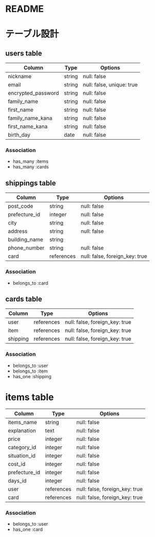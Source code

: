 # README

# テーブル設計

## users table

| Column             | Type   | Options                   |
| ------------------ | ------ | ------------------------- |
| nickname           | string | null: false               |
| email              | string | null: false, unique: true |
| encrypted_password | string | null: false               |
| family_name        | string | null: false               |
| first_name         | string | null: false               |
| family_name_kana   | string | null: false               |
| first_name_kana    | string | null: false               |
| birth_day          | date   | null: false               |

### Association

* has_many :items
* has_many :cards

## shippings table

| Column        | Type       | Options                        |
| ------------- | ---------- | ------------------------------ |
| post_code     | string     | null: false                    |
| prefecture_id | integer    | null: false                    |
| city          | string     | null: false                    |
| address       | string     | null: false                    |
| building_name | string     |                                |
| phone_number  | string     | null: false                    |
| card          | references | null: false, foreign_key: true |

### Association

- belongs_to :card

## cards table

| Column    | Type       | Options                        |
| --------- | ---------- | ------------------------------ |
| user      | references | null: false, foreign_key: true |
| item      | references | null: false, foreign_key: true |
| shipping  | references | null: false, foreign_key: true |

### Association

- belongs_to :user
- belongs_to :item
- has_one :shipping

# items table

| Column        |  Type       | Options                        |
| ------------- | ---------- | ------------------------------ |
| items_name    | string     | null: false                    |
| explanation   | text       | null: false                    |
| price         | integer    | null: false                    |
| category_id   | integer    | null: false                    |
| situation_id  | integer    | null: false                    |
| cost_id       | integer    | null: false                    |
| prefecture_id | integer    | null: false                    |
| days_id       | integer    | null: false                    |
| user          | references | null: false, foreign_key: true |
| card          | references | null: false, foreign_key: true |

### Association

- belongs_to :user
- has_one :card
